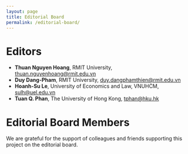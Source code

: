 ```yaml
---
layout: page
title: Editorial Board
permalink: /editorial-board/
---
```


# Editors
- **Thuan Nguyen Hoang**, RMIT University, thuan.nguyenhoang@rmit.edu.vn
- **Duy Dang-Pham**, RMIT University, duy.dangphamthien@rmit.edu.vn
- **Hoanh-Su Le**, University of Economics and Law, VNUHCM, sulh@uel.edu.vn
- **Tuan Q. Phan**, The University of Hong Kong, tphan@hku.hk

# Editorial Board Members
We are grateful for the support of colleagues and friends supporting this project on the editorial board.